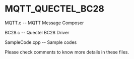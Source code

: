 # MQTT_QUECTEL_BC28
MQTT.c -- MQTT Message Composer

BC28.c -- Quectel BC28 Driver

SampleCode.cpp -- Sample codes


Please check comments to know more details in these files. 
